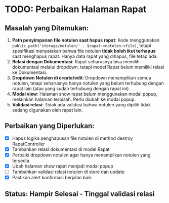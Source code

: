# TODO: Perbaikan Halaman Rapat

## Masalah yang Ditemukan:
1. **Path penyimpanan file notulen saat hapus rapat**: Kode menggunakan `public_path('storage/notulen/' . $rapat->notulen->file)`, tetapi spesifikasi menyatakan bahwa file notulen **tidak boleh ikut terhapus** saat menghapus rapat. Hanya data rapat yang dihapus, file tetap ada.
2. **Relasi dengan Dokumentasi**: Rapat seharusnya bisa memilih dokumentasi melalui dropdown, tetapi model Rapat belum memiliki relasi ke Dokumentasi.
3. **Dropdown Notulen di create/edit**: Dropdown menampilkan semua notulen, tetapi seharusnya hanya notulen yang belum terhubung dengan rapat lain (atau yang sudah terhubung dengan rapat ini).
4. **Modal view**: Halaman show rapat belum menggunakan modal popup, melainkan halaman terpisah. Perlu diubah ke modal popup.
5. **Validasi relasi**: Tidak ada validasi bahwa notulen yang dipilih tidak sedang digunakan oleh rapat lain.

## Perbaikan yang Diperlukan:
- [x] Hapus logika penghapusan file notulen di method destroy RapatController
- [x] Tambahkan relasi dokumentasi di model Rapat
- [x] Perbaiki dropdown notulen agar hanya menampilkan notulen yang tersedia
- [x] Ubah halaman show rapat menjadi modal popup
- [ ] Tambahkan validasi relasi notulen di store dan update
- [x] Pastikan alert konfirmasi berjalan baik

## Status: Hampir Selesai - Tinggal validasi relasi
